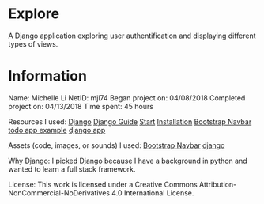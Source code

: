 # Explore

A Django application exploring user authentification and displaying different types of views.

# Information
Name: Michelle Li
NetID: mjl74
Began project on: 04/08/2018
Completed project on: 04/13/2018
Time spent: 45 hours

Resources I used:
[Django](https://docs.djangoproject.com/en/2.0/topics/auth/default/)
[Django Guide](https://simpleisbetterthancomplex.com/tutorial/2018/02/03/how-to-use-restful-apis-with-django.html)
[Start](https://www.youtube.com/watch?v=FNQxxpM1yOs&list=PLQVvvaa0QuDeA05ZouE4OzDYLHY-XH-Nd)
[Installation](https://www.youtube.com/watch?v=qgGIqRFvFFk&t=1ss)
[Bootstrap Navbar](https://getbootstrap.com/docs/4.0/components/navbar/)
[todo app example](https://www.youtube.com/watch?v=2yXfUPwlZTw)
[django app](https://simpleisbetterthancomplex.com/article/2017/08/07/a-minimal-django-application.html)

Assets (code, images, or sounds) I used:
[Bootstrap Navbar](https://getbootstrap.com/docs/4.0/components/navbar/)
[django](https://docs.djangoproject.com/en/2.0/intro/tutorial01/)

Why Django:
I picked Django because I have a background in python and wanted to learn a full stack framework. 

License: This work is licensed under a Creative Commons Attribution-NonCommercial-NoDerivatives 4.0 International License.
